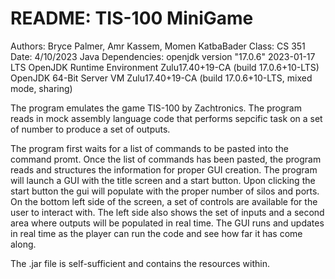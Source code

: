 # README: TIS-100 MiniGame #
Authors: Bryce Palmer, Amr Kassem, Momen KatbaBader
Class: CS 351
Date: 4/10/2023
Java Dependencies:
openjdk version "17.0.6" 2023-01-17 LTS
OpenJDK Runtime Environment Zulu17.40+19-CA (build 17.0.6+10-LTS)
OpenJDK 64-Bit Server VM Zulu17.40+19-CA (build 17.0.6+10-LTS, mixed mode, sharing)


The program emulates the game TIS-100 by Zachtronics.
The program reads in mock assembly language code that performs sepcific task on a set of number to produce a set of outputs.

The program first waits for a list of commands to be pasted into the command promt.
Once the list of commands has been pasted, the program reads and structures the information for proper GUI creation.
The program will launch a GUI with the title screen and a start button.
Upon clicking the start button the gui will populate with the proper number of silos and ports.
On the bottom left side of the screen, a set of controls are available for the user to interact with.
The left side also shows the set of inputs and a second area where outputs will be populated in real time.
The GUI runs and updates in real time as the player can run the code and see how far it has come along.


The .jar file is self-sufficient and contains the resources within.